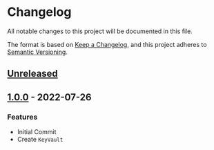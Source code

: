 # Changelog

All notable changes to this project will be documented in this file.

The format is based on [Keep a Changelog](https://keepachangelog.com/en/1.0.0/),
and this project adheres to [Semantic Versioning](https://semver.org/spec/v2.0.0.html).

## [Unreleased]

## [1.0.0] - 2022-07-26

### Features

- Initial Commit
- Create ```KeyVault```


[Unreleased]: https://github.com/patrickhayo/azr-tf-module-keyvault/compare/1.0.0...HEAD

[1.0.0]: https://github.com/patrickhayo/azr-tf-module-keyvault/compare/b5fba595474b90f89d9355de1f3fb28328b73888...1.0.0
